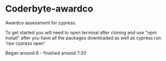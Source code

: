 # Coderbyte-awardco
Awardco assessment for cypress.

To get started you will need to open terminal after cloning and use "npm install"
after you have all the packages downloaded as well as cypress run 'npx cypress open'


Began around 6 - finished around 7:20
